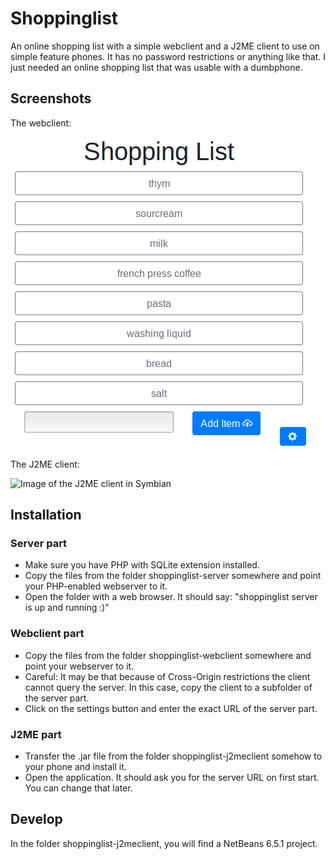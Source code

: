 # Shoppinglist

An online shopping list with a simple webclient and a J2ME client to use on simple feature phones.
It has no password restrictions or anything like that. I just needed an online shopping list that was usable with a dumbphone.

## Screenshots
The webclient:

![Image of the webclient in Firefox](webclient.png)

The J2ME client:

![Image of the J2ME client in Symbian](j2meclient.png)


## Installation
### Server part

* Make sure you have PHP with SQLite extension installed.
* Copy the files from the folder shoppinglist-server somewhere and point your PHP-enabled webserver to it.
* Open the folder with a web browser. It should say: "shoppinglist server is up and running :)"

### Webclient part

* Copy the files from the folder shoppinglist-webclient somewhere and point your webserver to it.
* Careful: It may be that because of Cross-Origin restrictions the client cannot query the server. In this case, copy the client to a subfolder of the server part.
* Click on the settings button and enter the exact URL of the server part.

### J2ME part

* Transfer the .jar file from the folder shoppinglist-j2meclient somehow to your phone and install it.
* Open the application. It should ask you for the server URL on first start. You can change that later.

## Develop

In the folder shoppinglist-j2meclient, you will find a NetBeans 6.5.1 project.
